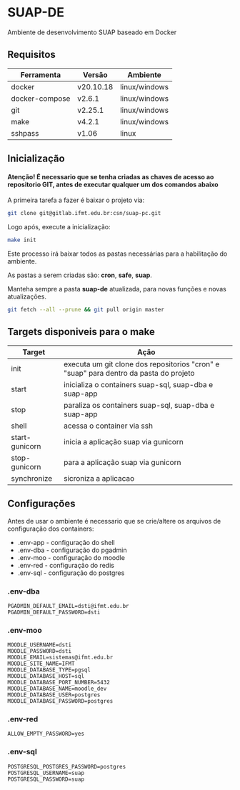 # SUAP-DE

Ambiente de desenvolvimento SUAP baseado em Docker

## Requisitos

| Ferramenta      | Versão    | Ambiente      |
|-----------------|-----------|---------------|
| docker          | v20.10.18 | linux/windows |
| docker-compose  | v2.6.1    | linux/windows |
| git             | v2.25.1   | linux/windows |
| make            | v4.2.1    | linux/windows |
| sshpass         | v1.06     | linux         |

## Inicialização

#### Atenção! É necessario que se tenha criadas as chaves de acesso ao repositorio GIT, antes de executar qualquer um dos comandos abaixo

A primeira tarefa a fazer é baixar o projeto via:

```bash
git clone git@gitlab.ifmt.edu.br:csn/suap-pc.git
```

Logo após, execute a inicialização:

```bash
make init
```

Este processo irá baixar todos as pastas necessárias para a habilitação do ambiente.

As pastas a serem criadas são: <b>cron</b>, <b>safe</b>, <b>suap</b>.

Manteha sempre a pasta <b>suap-de</b> atualizada, para novas funções e novas atualizações.

```bash
git fetch --all --prune && git pull origin master
```

## Targets disponiveis para o make

| Target          | Ação                                                   |
|-----------------|--------------------------------------------------------|
| init            | executa um git clone dos repositorios "cron" e "suap" para dentro da pasta do projeto |
| start           | inicializa o containers suap-sql, suap-dba e suap-app  |
| stop            | paraliza os containers suap-sql, suap-dba e suap-app   |
| shell           | acessa o container via ssh                             |
| start-gunicorn  | inicia a aplicação suap via gunicorn                   |
| stop-gunicorn   | para a aplicação suap via gunicorn                     |
| synchronize     | sicroniza a aplicacao                                  |

## Configurações

Antes de usar o ambiente é necessario que se crie/altere os arquivos de configuração dos containers:

* .env-app - configuração do shell
* .env-dba - configuração do pgadmin
* .env-moo - configuração do moodle
* .env-red - configuração do redis
* .env-sql - configuração do postgres

### .env-dba

```
PGADMIN_DEFAULT_EMAIL=dsti@ifmt.edu.br
PGADMIN_DEFAULT_PASSWORD=dsti
```

### .env-moo

```
MOODLE_USERNAME=dsti
MOODLE_PASSWORD=dsti
MOODLE_EMAIL=sistemas@ifmt.edu.br
MOODLE_SITE_NAME=IFMT
MOODLE_DATABASE_TYPE=pgsql
MOODLE_DATABASE_HOST=sql
MOODLE_DATABASE_PORT_NUMBER=5432
MOODLE_DATABASE_NAME=moodle_dev
MOODLE_DATABASE_USER=postgres
MOODLE_DATABASE_PASSWORD=postgres
```

### .env-red

```
ALLOW_EMPTY_PASSWORD=yes
```

### .env-sql

```
POSTGRESQL_POSTGRES_PASSWORD=postgres
POSTGRESQL_USERNAME=suap
POSTGRESQL_PASSWORD=suap
```
